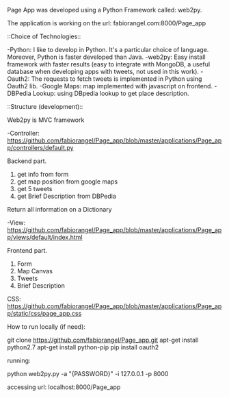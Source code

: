 Page App was developed using a Python Framework called: web2py.

The application is working on the url: fabiorangel.com:8000/Page_app

::Choice of Technologies::

-Python: I like to develop in Python. It's a particular choice of language. Moreover, Python is faster developed than Java.
-web2py: Easy install framework with faster results (easy to integrate with MongoDB, a useful database when developing apps with tweets, not used in this work).
-Oauth2: The requests to fetch tweets is implemented in Python using Oauth2 lib.
-Google Maps: map implemented with javascript on frontend.
-DBPedia Lookup: using DBpedia lookup to get place description.

::Structure (development)::

Web2py is MVC framework

-Controller: https://github.com/fabiorangel/Page_app/blob/master/applications/Page_app/controllers/default.py

Backend part.

1) get info from form
2) get map position from google maps
3) get 5 tweets
4) get Brief Description from DBPedia

Return all information on a Dictionary

-View: https://github.com/fabiorangel/Page_app/blob/master/applications/Page_app/views/default/index.html

Frontend part.

1) Form
2) Map Canvas
3) Tweets
4) Brief Description

CSS: https://github.com/fabiorangel/Page_app/blob/master/applications/Page_app/static/css/page_app.css

How to run locally (if need):

git clone https://github.com/fabiorangel/Page_app.git
apt-get install python2.7
apt-get install python-pip
pip install oauth2

running:

python web2py.py -a "{PASSWORD}" -i 127.0.0.1 -p 8000

accessing url: localhost:8000/Page_app
